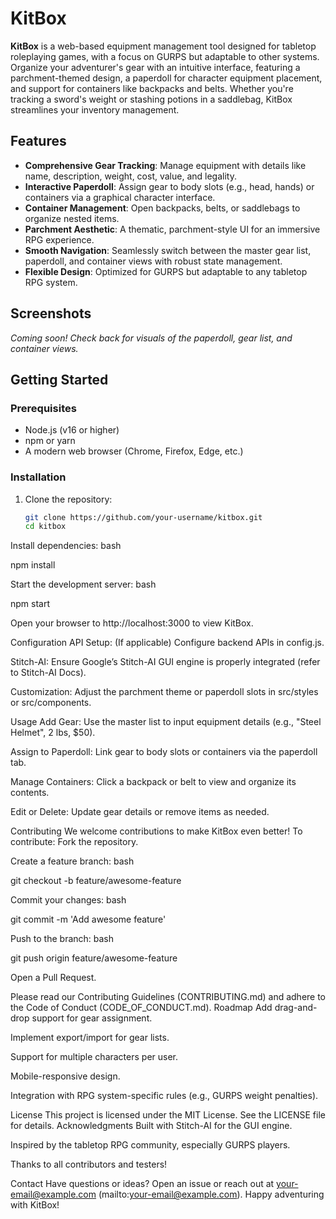 # KitBox

**KitBox** is a web-based equipment management tool designed for tabletop roleplaying games, with a focus on GURPS but adaptable to other systems. Organize your adventurer's gear with an intuitive interface, featuring a parchment-themed design, a paperdoll for character equipment placement, and support for containers like backpacks and belts. Whether you're tracking a sword's weight or stashing potions in a saddlebag, KitBox streamlines your inventory management.

## Features

- **Comprehensive Gear Tracking**: Manage equipment with details like name, description, weight, cost, value, and legality.
- **Interactive Paperdoll**: Assign gear to body slots (e.g., head, hands) or containers via a graphical character interface.
- **Container Management**: Open backpacks, belts, or saddlebags to organize nested items.
- **Parchment Aesthetic**: A thematic, parchment-style UI for an immersive RPG experience.
- **Smooth Navigation**: Seamlessly switch between the master gear list, paperdoll, and container views with robust state management.
- **Flexible Design**: Optimized for GURPS but adaptable to any tabletop RPG system.

## Screenshots

*Coming soon! Check back for visuals of the paperdoll, gear list, and container views.*

## Getting Started

### Prerequisites
- Node.js (v16 or higher)
- npm or yarn
- A modern web browser (Chrome, Firefox, Edge, etc.)

### Installation
1. Clone the repository:
   ```bash
   git clone https://github.com/your-username/kitbox.git
   cd kitbox

Install dependencies:
bash

npm install

Start the development server:
bash

npm start

Open your browser to http://localhost:3000 to view KitBox.

Configuration
API Setup: (If applicable) Configure backend APIs in config.js.

Stitch-AI: Ensure Google’s Stitch-AI GUI engine is properly integrated (refer to Stitch-AI Docs).

Customization: Adjust the parchment theme or paperdoll slots in src/styles or src/components.

Usage
Add Gear: Use the master list to input equipment details (e.g., "Steel Helmet", 2 lbs, $50).

Assign to Paperdoll: Link gear to body slots or containers via the paperdoll tab.

Manage Containers: Click a backpack or belt to view and organize its contents.

Edit or Delete: Update gear details or remove items as needed.

Contributing
We welcome contributions to make KitBox even better! To contribute:
Fork the repository.

Create a feature branch:
bash

git checkout -b feature/awesome-feature

Commit your changes:
bash

git commit -m 'Add awesome feature'

Push to the branch:
bash

git push origin feature/awesome-feature

Open a Pull Request.

Please read our Contributing Guidelines (CONTRIBUTING.md) and adhere to the Code of Conduct (CODE_OF_CONDUCT.md).
Roadmap
Add drag-and-drop support for gear assignment.

Implement export/import for gear lists.

Support for multiple characters per user.

Mobile-responsive design.

Integration with RPG system-specific rules (e.g., GURPS weight penalties).

License
This project is licensed under the MIT License. See the LICENSE file for details.
Acknowledgments
Built with Stitch-AI for the GUI engine.

Inspired by the tabletop RPG community, especially GURPS players.

Thanks to all contributors and testers!

Contact
Have questions or ideas? Open an issue or reach out at your-email@example.com (mailto:your-email@example.com).
Happy adventuring with KitBox! 

